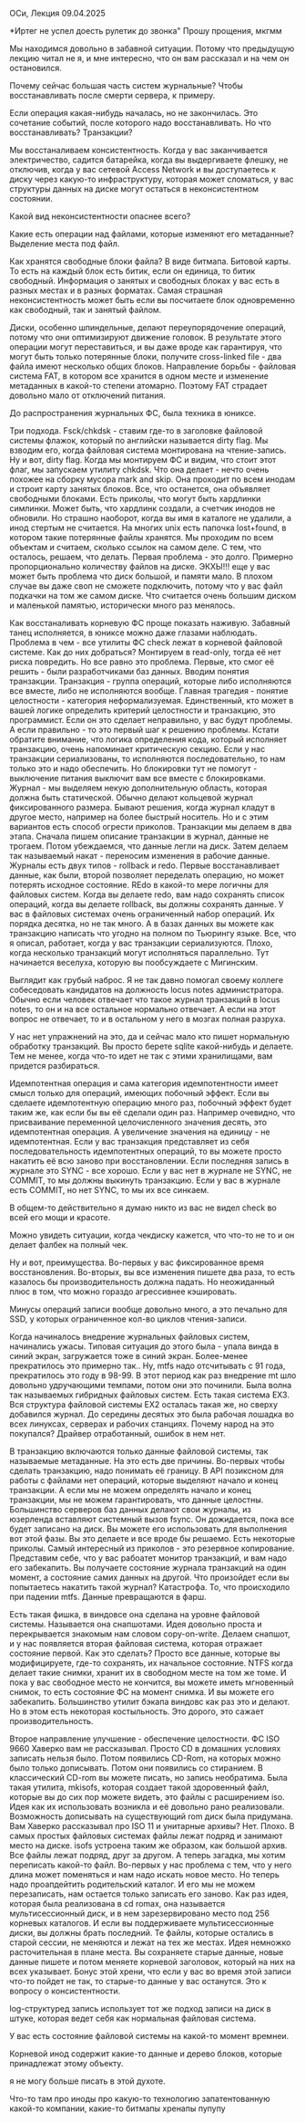 
ОСи, Лекция 09.04.2025

*Иртег не успел доесть рулетик до звонка"
Прошу прощения, мкгмм

Мы находимся довольно в забавной ситуации. Потому что предыдущую лекцию читал не я, и мне интересно, что он вам рассказал и на чем он остановился.

Почему сейчас большая часть систем журнальные? Чтобы восстанавливать после смерти сервера, к примеру.

Если операция какая-нибудь началась, но не закончилась.
Это сочетание событий, после которого надо восстанавливать. Но что восстанавливать? Транзакции? 

Мы восстаналиваем консистентность.
Когда у вас заканчивается электричество, садится батарейка, когда вы выдергиваете флешку, не отключив, когда у вас сетевой Access Network и вы доступаетесь к диску через какую-то инфраструктуру, которая может сломаться, у вас структуры данных на диске могут остаться в неконсистентном состоянии.

Какой вид неконсистентности опаснее всего?

Какие есть операции над файлами, которые изменяют его метаданные? Выделение места под файл.

Как хранятся свободные блоки файла? В виде битмапа. Битовой карты. То есть на каждый блок есть битик, если он единица, то битик свободный. Информация о занятых и свободных блоках у вас есть в разных местах и в разных форматах. Самая страшная неконсистентность может быть если вы посчитаете блок одновременно как свободный, так и занятый файлом.

Диски, особенно шпиндельные, делают переупорядочение операций, потому что они оптимизируют движение головок. В результате этого операции могут переставиться, и вы даже вроде как гарантируя, что могут быть только потерянные блоки, получите cross-linked file - два файла имеют несколько общих блоков.
Направление борьбы - файловая система FAT, в котором все хранится в одном месте и изменение метаданных в какой-то степени атомарно. Поэтому FAT страдает довольно мало от отключений питания.

До распространения журнальных ФС, была техника в юниксе.

Три подхода.
Fsck/chkdsk - ставим где-то в заголовке файловой системы флажок, который по английски называется dirty flag. Мы взводим его, когда файловая система монтирована на чтение-запись. 
Ну и вот, dirty flag. Когда мы монтируем ФС и видим, что стоит этот флаг, мы запускаем утилиту chkdsk. Что она делает - нечто очень похожее на сборку мусора mark and skip. Она проходит по всем инодам и строит карту занятых блоков. Все, что останется, она объявляет свободными блоками. Есть приколы, что могут быть хардлинки симлинки. Может быть, что хардлинк создали, а счетчик инодов не обновили. Но страшно наоборот, когда вы имя в каталоге не удалили, а инод стертым не считается. На многих unix есть папочка lost+found, в котором такие потерянные файлы хранятся. Мы проходим по всем объектам и считаем, сколько ссылок на самом деле. С тем, что осталось, решаем, что делать.
Первая проблема - это долго. Примерно пропорционально количеству файлов на диске.
ЭКХЫ!!!
еще у вас может быть проблема что диск большой, и памяти мало. В плохом случае вы даже своп не сможете подключить, потому что у вас файл подкачки на том же самом диске.
Что считается очень большим диском и маленькой памятью, исторически много раз менялось.


Как восстаналивать корневую ФС проще показать наживую. Забавный танец исполняется, в юниксе можно даже глазами наблюдать. Проблема в чем - все утилиты ФС check лежат в корневой файловой системе. Как до них добраться? Монтируем в read-only, тогда её нет риска повредить.
Но все равно это проблема. Первые, кто смог её решить - были разработчиками баз данных.
Вводим понятия транзакции. Транзакция - группа операций, которые либо исполняются все вместе, либо не исполняются вообще.
Главная трагедия - понятие целостности - категория неформализуемая. Единственный, кто может в вашей логике определить критерий целостности и транзакцию, это программист. Если он это сделает неправильно, у вас будут проблемы. А если правильно - то это первый шаг к решению проблемы. Кстати обратите внимание, что логика определения кода, который исполняет транзакцию, очень напоминает критическую секцию.
Если у нас транзакции сериализованы, то исполняются последовательно, то нам только это и надо обеспечить. Но блокировки тут не помогут - выключение питания выключит вам все вместе с блокировками. Журнал - мы выделяем некую дополнительную область, которая должна быть статической. Обычно делают кольцевой журнал фиксированного размера. Бывают решения, когда журнал кладут в другое место, например на более быстрый носитель. Но и с этим вариантов есть способ огрести приколов. Транзакции мы делаем в два этапа. Сначала пишем описание транзакции в журнал, данные не трогаем. Потом убеждаемся, что данные легли на диск. Затем делаем так называемый накат - переносим изменения в рабочие данные. Журналы есть двух типов - rollback и redo. Первые восстанавливает данные, как были, второй позволяет переделать операцию, но может потерять исходное состояние. REdo в какой-то мере логичны для файловых систем. Когда вы делаете redo, вам надо сохранять список операций, когда вы делаете rollback, вы должны сохранять данные.
У вас в файловых системах очень ограниченный набор операций. Их порядка десятка, но не так много. А в базах данных вы можете как транзакцию написать что угодно на полном по Тьюрингу языке. 
Все, что я описал, работает, когда у вас транзакции сериализуются. 
Плохо, когда несколько транзакций могут исполняться параллельно. Тут начинается веселуха, которую вы пообсуждаете с Мигинским.

Выглядит как грубый наброс. Я не так давно помогал своему коллеге собеседовать кандидатов на должность locus notes администратора. Обычно если человек отвечает что такое журнал транзакций в locus notes, то он и на все остальное нормально отвечает. А если на этот вопрос не отвечает, то и в остальном у него в мозгах полная разруха.

У нас нет упражнений на это, да и сейчас мало кто пишет нормальную обработку транзакций. Вы просто берете sqlite какой-нибудь и делаете. Тем не менее, когда что-то идет не так с этими хранилищами, вам придется разбираться.

Идемпотентная операция и сама категория идемпотентности имеет смысл только для операций, имеющих побочный эффект. Если вы сделаете идемпотентную операцию много раз, побочный эффект будет таким же, как если бы вы её сделали один раз. Например очевидно, что присваивание переменной целочисленного значения десять, это идемпотентная операция. А увеличение значения на единицу - не идемпотентная. Если у вас транзакция представляет из себя последовательность идемпотентных операций, то вы можете просто накатить её всю заново при восстановлении.
Если последняя запись в журнале это SYNC - все хорошо. Если у вас нет в журнале не SYNC, не COMMIT, то мы должны выкинуть транзакцию. Если у вас в журнале есть COMMIT, но нет SYNC, то мы их все синкаем.

В общем-то действительно я думаю никто из вас не видел check во всей его мощи и красоте.

Можно увидеть ситуации, когда чекдиску кажется, что что-то не то и он делает фалбек на полный чек.

Ну и вот, преимущества. Во-первых у вас фиксированное время восстановления. Во-вторых, вы все изменения пишете два раза, то есть казалось бы производительность должна падать. Но неожиданный плюс в том, что можно гораздо агрессивнее кэшировать.


Минусы
операций записи вообще довольно много, а это печально для SSD, у которых ограниченное кол-во циклов чтения-записи.

Когда начиналось внедрение журнальных файловых систем, начинались ужасы. Типовая ситуация до этого была - упала винда в синий экран, загружается тоже в синий экран. Более-менее прекратилось это примерно так.. Ну, mtfs надо отсчитывать с 91 года, прекратилось это году в 98-99. В этот период как раз внедрение mt шло довольно удручающими темпами, потом они это починили.
Была волна так называемых гибридных файловых систем. Есть такая система EX3. Вся структура файловой системы EX2 осталась такая же, но сверху добавился журнал. До середины десятых это была рабочая лошадка во всех линуксах, серверах и рабочих станциях. Почему народ на это покупался? Драйвер отработанный, ошибок в нем нет.

В транзакцию включаются только данные файловой системы, так называемые метаданные. На это есть две причины. Во-первых чтобы сделать транзакцию, надо понимать её границу. В API позиксном для работы с файлами нет операций, которые выделяют начало и конец транзакции. А если мы не можем определять начало и конец транзакции, мы не можем гарантировать, что данные целостны. 
Большинство серверов баз данных делают свои журналы, из юзерленда вставляют системный вызов fsync. Он дожидается, пока все будет записано на диск. Вы можете его использовать для выполнения вот этой фазы. Вы это делаете и все вроде бы решаемо. Есть некоторые приколы. Самый интересный из приколов - это резервное копирование. Представим себе, что у вас рабоатет монитор транзакций, и вам надо его забекапить. Вы получаете состояние журнала транзакций на один момент, а состояние самих данных на другой. Что произойдет если вы попытаетесь накатить такой журнал? Катастрофа. То, что происходило при падении mtfs. Данные превращаются в фарш. 

Есть такая фишка, в виндовсе она сделана на уровне файловой системы. Называется она снапшотами. Идея довольно проста и перекрывается знакомым нам словом copy-on-write. Делаем снапшот, и у нас появляется вторая файловая система, которая отражает состояние первой. Как это сделать? Просто все данные, которые вы модифицируете, где-то сохранять, их начальное состояние. NTFS когда делает такие снимки, хранит их в свободном месте на том же томе. И пока у вас свободное место не кончится, вы можете иметь мгновенный снимок, то есть состояние ФС на момент снимка. И вы можете его забекапить. Большинство утилит бэкапа виндовс как раз это и делают. Но в этом есть некоторая костыльность. Это дорого, это сажает производительность.


Второе направление улучшение - обеспечение целостности. ФС ISO 9660 Хаверко вам не рассказывал. Просто CD в домашних условиях записать нельзя было. Потом появились CD-Rom, на которых можно было только дописывать. Потом они появились со стиранием. В классический CD-rom вы можете писать, но запись необратима. Была такая утилита, mkisofs, которая создает такой здоровенный файл, которые вы до сих пор можете видеть, это файлы с расширением iso. Идея как их использовать возникла и её довольно рано реализовали. Возможность дописывать на существующий rom диск была придумана. Вам Хаверко рассказывал про ISO 11 и унитарные архивы? Нет. Плохо. В самых простых файловых системах файлы лежат подряд и занимают место на диске. isofs устроена таким же образом, как большой архив. Все файлы лежат подряд, друг за другом. А теперь загадка, мы хотим переписать какой-то файл. Во-первых у нас проблема с тем, что у него длина может поменяться и нам надо искать новое место. Но теперь надо проапдейтить родительский каталог. И его мы не можем перезаписать, нам остается только записать его заново. Как раз идея, которая была реализована в cd romах, она называется мультисессионный диск, и в нем зарезервировано место под 256 корневых каталогов. И если вы поддерживаете мультисессионные диски, вы должны брать последний. Те файлы, которые остались в старой сессии, не меняются и лежат на тех же местах. Идея немножко расточительная в плане места. Вы сохраняете старые данные, новые данные пишете и потом меняете корневой заголовок, который на них на всех указывает. Бонус этой хрени, что если у вас во время этой записи что-то пойдет не так, то старые-то данные у вас останутся. Это к вопросу о консистентности. 

log-структуред запись использует тот же подход записи на диск в штуке, которая ведет себя как нормальная файловая система. 

У вас есть состояние файловой системы на какой-то момент времнеи.

Корневой инод содержит какие-то данные и дерево блоков, которые принадлежат этому объекту. 

я не могу больше писать в этой духоте.

Что-то там про иноды про какую-то технологию запатентованную какой-то компании, какие-то битмапы хренапы пупупу